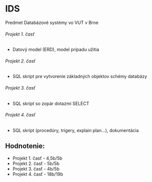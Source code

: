 # IDS
Predmet Databázové systémy vo VUT v Brne

###### Projekt 1. časť
- Datový model (ERD), model prípadu užitia
###### Projekt 2. časť
- SQL skript pre vytvorenie základných objektov schémy databázy
###### Projekt 3. časť
- SQL skript so zopár dotazmi SELECT
###### Projekt 4. časť
- SQL skript (procedúry, trigery, explain plan...), dokumentácia

## Hodnotenie:
- Projekt 1. časť - 4,5b/5b
- Projekt 2. časť - 5b/5b
- Projekt 3. časť - 4b/5b
- Projekt 4. časť - 18b/19b
